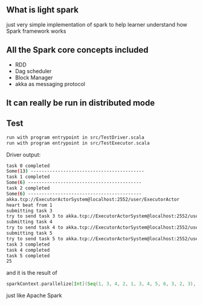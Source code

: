 ## What is light spark
just very simple implementation of spark to help learner understand how Spark framework works

## All the Spark core concepts included
- RDD
- Dag scheduler
- Block Manager
- akka as messaging protocol

## It can really be run in distributed mode

## Test
```bash
run with program entrypoint in src/TestDriver.scala
run with program entrypoint in src/TestExecutor.scala
```
Driver output:
```bash
task 0 completed
Some(13) ------------------------------------------
task 1 completed
Some(6) ------------------------------------------
task 2 completed
Some(6) ------------------------------------------
akka.tcp://ExecutorActorSystem@localhost:2552/user/ExecutorActor
heart beat from 1
submitting task 3
try to send task 3 to akka.tcp://ExecutorActorSystem@localhost:2552/user/ExecutorActor
submitting task 4
try to send task 4 to akka.tcp://ExecutorActorSystem@localhost:2552/user/ExecutorActor
submitting task 5
try to send task 5 to akka.tcp://ExecutorActorSystem@localhost:2552/user/ExecutorActor
task 3 completed
task 4 completed
task 5 completed
25
```
and it is the result of 
```scala
sparkContext.parallelize[Int](Seq(1, 3, 4, 2, 1, 3, 4, 5, 6, 3, 2, 3), 3).map(a => a - 1).reduce((a, b) => a + b)
```
just like Apache Spark